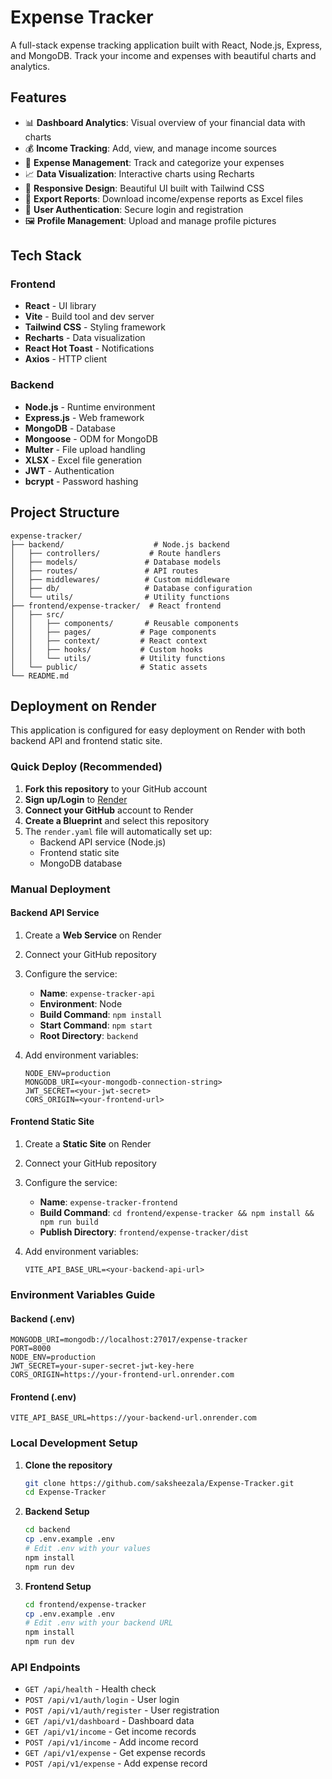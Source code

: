 # Expense Tracker

A full-stack expense tracking application built with React, Node.js, Express, and MongoDB. Track your income and expenses with beautiful charts and analytics.

## Features

- 📊 **Dashboard Analytics**: Visual overview of your financial data with charts
- 💰 **Income Tracking**: Add, view, and manage income sources
- 💸 **Expense Management**: Track and categorize your expenses
- 📈 **Data Visualization**: Interactive charts using Recharts
- 📱 **Responsive Design**: Beautiful UI built with Tailwind CSS
- 📄 **Export Reports**: Download income/expense reports as Excel files
- 🔐 **User Authentication**: Secure login and registration
- 🖼️ **Profile Management**: Upload and manage profile pictures

## Tech Stack

### Frontend
- **React** - UI library
- **Vite** - Build tool and dev server
- **Tailwind CSS** - Styling framework
- **Recharts** - Data visualization
- **React Hot Toast** - Notifications
- **Axios** - HTTP client

### Backend
- **Node.js** - Runtime environment
- **Express.js** - Web framework
- **MongoDB** - Database
- **Mongoose** - ODM for MongoDB
- **Multer** - File upload handling
- **XLSX** - Excel file generation
- **JWT** - Authentication
- **bcrypt** - Password hashing

## Project Structure

```
expense-tracker/
├── backend/                    # Node.js backend
│   ├── controllers/           # Route handlers
│   ├── models/               # Database models
│   ├── routes/               # API routes
│   ├── middlewares/          # Custom middleware
│   ├── db/                   # Database configuration
│   └── utils/                # Utility functions
├── frontend/expense-tracker/  # React frontend
│   ├── src/
│   │   ├── components/       # Reusable components
│   │   ├── pages/           # Page components
│   │   ├── context/         # React context
│   │   ├── hooks/           # Custom hooks
│   │   └── utils/           # Utility functions
│   └── public/              # Static assets
└── README.md
```

## Deployment on Render

This application is configured for easy deployment on Render with both backend API and frontend static site.

### Quick Deploy (Recommended)

1. **Fork this repository** to your GitHub account
2. **Sign up/Login** to [Render](https://render.com)
3. **Connect your GitHub** account to Render
4. **Create a Blueprint** and select this repository
5. The `render.yaml` file will automatically set up:
   - Backend API service (Node.js)
   - Frontend static site
   - MongoDB database

### Manual Deployment

#### Backend API Service

1. Create a **Web Service** on Render
2. Connect your GitHub repository
3. Configure the service:
   - **Name**: `expense-tracker-api`
   - **Environment**: Node
   - **Build Command**: `npm install`
   - **Start Command**: `npm start`
   - **Root Directory**: `backend`

4. Add environment variables:
   ```
   NODE_ENV=production
   MONGODB_URI=<your-mongodb-connection-string>
   JWT_SECRET=<your-jwt-secret>
   CORS_ORIGIN=<your-frontend-url>
   ```

#### Frontend Static Site

1. Create a **Static Site** on Render
2. Connect your GitHub repository
3. Configure the service:
   - **Name**: `expense-tracker-frontend`
   - **Build Command**: `cd frontend/expense-tracker && npm install && npm run build`
   - **Publish Directory**: `frontend/expense-tracker/dist`

4. Add environment variables:
   ```
   VITE_API_BASE_URL=<your-backend-api-url>
   ```

### Environment Variables Guide

#### Backend (.env)
```env
MONGODB_URI=mongodb://localhost:27017/expense-tracker
PORT=8000
NODE_ENV=production
JWT_SECRET=your-super-secret-jwt-key-here
CORS_ORIGIN=https://your-frontend-url.onrender.com
```

#### Frontend (.env)
```env
VITE_API_BASE_URL=https://your-backend-url.onrender.com
```

### Local Development Setup

1. **Clone the repository**
   ```bash
   git clone https://github.com/saksheezala/Expense-Tracker.git
   cd Expense-Tracker
   ```

2. **Backend Setup**
   ```bash
   cd backend
   cp .env.example .env
   # Edit .env with your values
   npm install
   npm run dev
   ```

3. **Frontend Setup**
   ```bash
   cd frontend/expense-tracker
   cp .env.example .env
   # Edit .env with your backend URL
   npm install
   npm run dev
   ```

### API Endpoints

- `GET /api/health` - Health check
- `POST /api/v1/auth/login` - User login
- `POST /api/v1/auth/register` - User registration
- `GET /api/v1/dashboard` - Dashboard data
- `GET /api/v1/income` - Get income records
- `POST /api/v1/income` - Add income record
- `GET /api/v1/expense` - Get expense records
- `POST /api/v1/expense` - Add expense record

